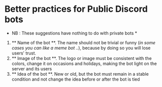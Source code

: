 # Better practices for Public Discord bots

* NB : These suggestions have nothing to do with private bots * 

1.  ** Name of the bot **. The name should not be trivial or funny (*in some cases you can like a meme bot ..*), because by doing so you will lose users' trust.
2.  ** Image of the bot **. The logo or image must be consistent with the colors, change it on occasions and holidays, making the bot light on the server and its users
3.  ** Idea of the bot **. New or old, but the bot must remain in a stable condition and not change the idea before or after the bot is tied
